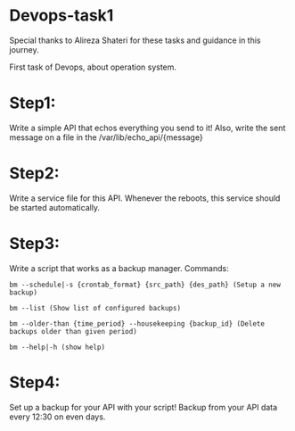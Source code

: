 # Devops-task1
Special thanks to Alireza Shateri for these tasks and guidance in this journey.

First task of Devops, about operation system.

# Step1:
  Write a simple API that echos everything you send to it! Also, write the sent message on a file in the /var/lib/echo_api/{message}

# Step2:
  Write a service file for this API. Whenever the reboots, this service should be started automatically.

# Step3:
  Write a script that works as a backup manager.
  Commands:
  
    bm --schedule|-s {crontab_format} {src_path} {des_path} (Setup a new backup)
    
    bm --list (Show list of configured backups)
    
    bm --older-than {time_period} --housekeeping {backup_id} (Delete backups older than given period)
    
    bm --help|-h (show help)

# Step4:
  Set up a backup for your API with your script!
  Backup from your API data every 12:30 on even days.
